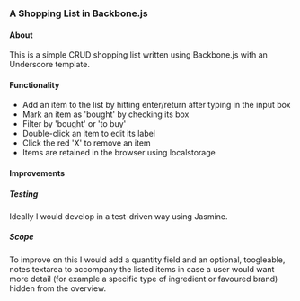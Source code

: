 ### A Shopping List in Backbone.js

#### About
This is a simple CRUD shopping list written using Backbone.js with an Underscore template.

#### Functionality
* Add an item to the list by hitting enter/return after typing in the input box
* Mark an item as 'bought' by checking its box
* Filter by 'bought' or 'to buy'
* Double-click an item to edit its label
* Click the red 'X' to remove an item
* Items are retained in the browser using localstorage

#### Improvements

##### Testing
Ideally I would develop in a test-driven way using Jasmine.

##### Scope
To improve on this I would add a quantity field and an optional, toogleable, notes textarea to accompany the listed items in case a user would want more detail (for example a specific type of ingredient or favoured brand) hidden from the overview.